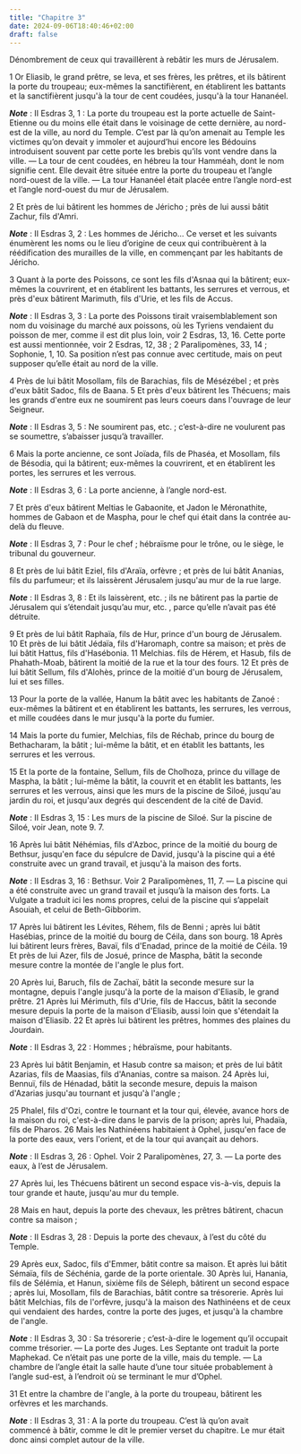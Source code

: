 ```yaml
---
title: "Chapitre 3"
date: 2024-09-06T18:40:46+02:00
draft: false
---
```



Dénombrement de ceux qui travaillèrent à rebâtir les murs de Jérusalem.


1 Or Eliasib, le grand prêtre, se leva, et ses frères, les prêtres, et ils bâtirent la porte du troupeau; eux-mêmes la sanctifièrent, en établirent les battants et la sanctifièrent jusqu'à la tour de cent coudées, jusqu'à la tour Hananéel.

***Note*** :  II Esdras 3, 1 : La porte du troupeau est la porte actuelle de Saint-Etienne ou du moins elle était dans le voisinage de cette dernière, au nord-est de la ville, au nord du Temple. C’est par là qu’on amenait au Temple les victimes qu’on devait y immoler et aujourd’hui encore les Bédouins introduisent souvent par cette porte les brebis qu’ils vont vendre dans la ville. ― La tour de cent coudées, en hébreu la tour Hamméah, dont le nom signifie cent. Elle devait être située entre la porte du troupeau et l’angle nord-ouest de la ville. ― La tour Hananéel était placée entre l’angle nord-est et l’angle nord-ouest du mur de Jérusalem.

2 Et près de lui bâtirent les hommes de Jéricho ; près de lui aussi bâtit Zachur, fils d'Amri.

***Note*** :  II Esdras 3, 2 : Les hommes de Jéricho… Ce verset et les suivants énumèrent les noms ou le lieu d’origine de ceux qui contribuèrent à la réédification des murailles de la ville, en commençant par les habitants de Jéricho.


3 Quant à la porte des Poissons, ce sont les fils d'Asnaa qui la bâtirent; eux-mêmes la couvrirent, et en établirent les battants, les serrures et verrous, et près d'eux bâtirent Marimuth, fils d'Urie, et les fils de Accus.

***Note*** :  II Esdras 3, 3 : La porte des Poissons tirait vraisemblablement son nom du voisinage du marché aux poissons, où les Tyriens vendaient du poisson de mer, comme il est dit plus loin, voir 2 Esdras, 13, 16. Cette porte est aussi mentionnée, voir 2 Esdras, 12, 38 ; 2 Paralipomènes, 33, 14 ; Sophonie, 1, 10. Sa position n’est pas connue avec certitude, mais on peut supposer qu’elle était au nord de la ville.

4 Près de lui bâtit Mosollam, fils de Barachias, fils de Mésézébel ; et près d'eux bâtit Sadoc, fils de Baana. 5 Et près d'eux bâtirent les Thécuens; mais les grands d'entre eux ne soumirent pas leurs coeurs dans l'ouvrage de leur Seigneur.

***Note*** :  II Esdras 3, 5 : Ne soumirent pas, etc. ; c’est-à-dire ne voulurent pas se soumettre, s’abaisser jusqu’à travailler.


6 Mais la porte ancienne, ce sont Joïada, fils de Phaséa, et Mosollam, fils de Bésodia, qui la bâtirent; eux-mêmes la couvrirent, et en établirent les portes, les serrures et les verrous.

***Note*** :  II Esdras 3, 6 : La porte ancienne, à l’angle nord-est.

7 Et près d'eux bâtirent Meltias le Gabaonite, et Jadon le Méronathite, hommes de Gabaon et de Maspha, pour le chef qui était dans la contrée au-delà du fleuve.

***Note*** :  II Esdras 3, 7 : Pour le chef ; hébraïsme pour le trône, ou le siège, le tribunal du gouverneur.

8 Et près de lui bâtit Eziel, fils d'Araïa, orfèvre ; et près de lui bâtit Ananias, fils du parfumeur; et ils laissèrent Jérusalem jusqu'au mur de la rue large.

***Note*** :  II Esdras 3, 8 : Et ils laissèrent, etc. ; ils ne bâtirent pas la partie de Jérusalem qui s’étendait jusqu’au mur, etc. , parce qu’elle n’avait pas été détruite.


9 Et près de lui bâtit Raphaïa, fils de Hur, prince d'un bourg de Jérusalem. 10 Et près de lui bâtit Jédaïa, fils d'Haromaph, contre sa maison; et près de lui bâtit Hattus, fils d'Hasébonia. 11 Melchias. fils de Hérem, et Hasub, fils de Phahath-Moab, bâtirent la moitié de la rue et la tour des fours. 12 Et près de lui bâtit Sellum, fils d'Alohès, prince de la moitié d'un bourg de Jérusalem, lui et ses filles.


13 Pour la porte de la vallée, Hanum la bâtit avec les habitants de Zanoé : eux-mêmes la bâtirent et en établirent les battants, les serrures, les verrous, et mille coudées dans le mur jusqu'à la porte du fumier.


14 Mais la porte du fumier, Melchias, fils de Réchab, prince du bourg de Bethacharam, la bâtit ; lui-même la bâtit, et en établit les battants, les serrures et les verrous.


15 Et la porte de la fontaine, Sellum, fils de Cholhoza, prince du village de Maspha, la bâtit ; lui-même la bâtit, la couvrit et en établit les battants, les serrures et les verrous, ainsi que les murs de la piscine de Siloé, jusqu'au jardin du roi, et jusqu'aux degrés qui descendent de la cité de David.

***Note*** :  II Esdras 3, 15 : Les murs de la piscine de Siloé. Sur la piscine de Siloé, voir Jean, note 9. 7.


16 Après lui bâtit Néhémias, fils d'Azboc, prince de la moitié du bourg de Bethsur, jusqu'en face du sépulcre de David, jusqu'à la piscine qui a été construite avec un grand travail, et jusqu'à la maison des forts.

***Note*** :  II Esdras 3, 16 : Bethsur. Voir 2 Paralipomènes, 11, 7. ― La piscine qui a été construite avec un grand travail et jusqu’à la maison des forts. La Vulgate a traduit ici les noms propres, celui de la piscine qui s’appelait Asouiah, et celui de Beth-Gibborim.

17 Après lui bâtirent les Lévites, Réhem, fils de Benni ; après lui bâtit Hasébias, prince de la moitié du bourg de Céila, dans son bourg. 18 Après lui bâtirent leurs frères, Bavaï, fils d'Enadad, prince de la moitié de Céila. 19 Et près de lui Azer, fils de Josué, prince de Maspha, bâtit la seconde mesure contre la montée de l'angle le plus fort.


20 Après lui, Baruch, fils de Zachaï, bâtit la seconde mesure sur la montagne, depuis l'angle jusqu'à la porte de la maison d'Eliasib, le grand prêtre. 21 Après lui Mérimuth, fils d'Urie, fils de Haccus, bâtit la seconde mesure depuis la porte de la maison d'Eliasib, aussi loin que s'étendait la maison d'Eliasib. 22 Et après lui bâtirent les prêtres, hommes des plaines du Jourdain.

***Note*** :  II Esdras 3, 22 : Hommes ; hébraïsme, pour habitants.

23 Après lui bâtit Benjamin, et Hasub contre sa maison; et près de lui bâtit Azarias, fils de Maasias, fils d'Ananias, contre sa maison. 24 Après lui, Bennuï, fils de Hénadad, bâtit la seconde mesure, depuis la maison d'Azarias jusqu'au tournant et jusqu'à l'angle ;


25 Phalel, fils d'Ozi, contre le tournant et la tour qui, élevée, avance hors de la maison du roi, c'est-à-dire dans le parvis de la prison; après lui, Phadaïa, fils de Pharos. 26 Mais les Nathinéens habitaient à Ophel, jusqu'en face de la porte des eaux, vers l'orient, et de la tour qui avançait au dehors.

***Note*** :  II Esdras 3, 26 : Ophel. Voir 2 Paralipomènes, 27, 3. ― La porte des eaux, à l’est de Jérusalem.

27 Après lui, les Thécuens bâtirent un second espace vis-à-vis, depuis la tour grande et haute, jusqu'au mur du temple.


28 Mais en haut, depuis la porte des chevaux, les prêtres bâtirent, chacun contre sa maison ;

***Note*** :  II Esdras 3, 28 : Depuis la porte des chevaux, à l’est du côté du Temple.

29 Après eux, Sadoc, fils d'Emmer, bâtit contre sa maison. Et après lui bâtit Sémaïa, fils de Séchénia, garde de la porte orientale. 30 Après lui, Hanania, fils de Sélémia, et Hanun, sixième fils de Séleph, bâtirent un second espace ; après lui, Mosollam, fils de Barachias, bâtit contre sa trésorerie. Après lui bâtit Melchias, fils de l'orfèvre, jusqu'à la maison des Nathinéens et de ceux qui vendaient des hardes, contre la porte des juges, et jusqu'à la chambre de l'angle.

***Note*** :  II Esdras 3, 30 : Sa trésorerie ; c’est-à-dire le logement qu’il occupait comme trésorier. ― La porte des Juges. Les Septante ont traduit la porte Maphekad. Ce n’était pas une porte de la ville, mais du temple. ― La chambre de l’angle était la salle haute d’une tour située probablement à l’angle sud-est, à l’endroit où se terminant le mur d’Ophel.

31 Et entre la chambre de l'angle, à la porte du troupeau, bâtirent les orfèvres et les marchands.

***Note*** :  II Esdras 3, 31 : A la porte du troupeau. C’est là qu’on avait commencé à bâtir, comme le dit le premier verset du chapitre. Le mur était donc ainsi complet autour de la ville.

